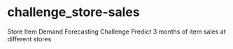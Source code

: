 # challenge_store-sales
Store Item Demand Forecasting Challenge Predict 3 months of item sales at different stores
